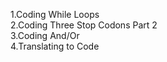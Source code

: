 1.Coding While Loops</br>
2.Coding Three Stop Codons Part 2</br>
3.Coding And/Or</br>
4.Translating to Code</br>

